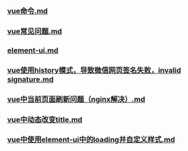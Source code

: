###  [vue命令.md](/zh-cn/vue/vue命令.md)

### [vue常见问题.md](/zh-cn/vue/vue常见问题.md) 

###  [element-ui.md](/zh-cn/vue/element-ui.md)

### [vue使用history模式，导致微信网页签名失败，invalid signature.md](/zh-cn/vue/vue使用history模式-导致微信网页签名失败invalid-signature.md)

### [vue中当前页面刷新问题（nginx解决）.md](/zh-cn/vue/vue中当前页面刷新问题（nginx解决）.md)

### [vue中动态改变title.md](/zh-cn/vue/vue中动态改变title.md) 

### [vue中使用element-ui中的loading并自定义样式.md](/zh-cn/vue/vue中使用element-ui中的loading并自定义样式.md)

